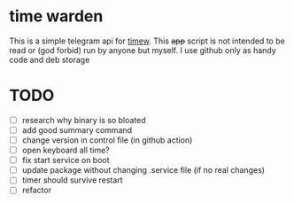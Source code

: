 # time warden

This is a simple telegram api for [timew](https://timewarrior.net).
This <s>app</s> script is not intended to be read or (god forbid) run by anyone but myself. I use github only as handy code and deb storage

# TODO
- [ ] research why binary is so bloated
- [ ] add good summary command
- [ ] change version in control file (in github action)
- [ ] open keyboard all time?
- [ ] fix start service on boot
- [ ] update package without changing .service file (if no real changes)
- [ ] timer should survive restart
- [ ] refactor
